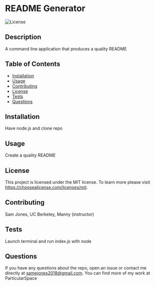 # README Generator

  ![License](https://img.shields.io/badge/license-MIT-blue.svg)

  ## Description

  A command line application that produces a quality README

  ## Table of Contents

  - [Installation](#installation)
  - [Usage](#usage)
  - [Contributing](#credits)
  - [License](#license)
  - [Tests](#tests)
  - [Questions](#questions)

  ## Installation

  Have node.js and clone repo

  ## Usage

  Create a quality README

  ## License

 This project is licensed under the MIT license. To learn more please visit https://choosealicense.com/licenses/mit.

  ## Contributing

  Sam Jones, UC Berkeley, Manny (instructor)

  ## Tests

  Launch terminal and run index.js with node

  ## Questions

  If you have any questions about the repo, open an issue or contact me directly at samejones2018@gmail.com. You can find more of my work at ParticularSpace